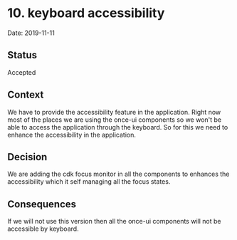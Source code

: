 # 10. keyboard accessibility

Date: 2019-11-11

## Status

Accepted

## Context

We have to provide the accessibility feature in the application. Right now most of the places we are using the once-ui components so we won't be able to access the application through the keyboard. So for this we need to enhance the accessibility in the application.

## Decision

We are adding the cdk focus monitor in all the components to enhances the accessibility which it self managing all the focus states.

## Consequences

If we will not use this version then all the once-ui components will not be accessible by keyboard.
